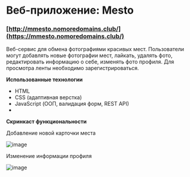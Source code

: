 # Веб-приложение: Mesto
### [http://mmesto.nomoredomains.club/](https://mmesto.nomoredomains.club/)
Веб-сервис для обмена фотографиями красивых мест.
Пользователи могут добавлять новые фотографии мест, лайкать, удалять фото, редактировать информацию о себе, изменять фото профиля.
Для просмотра ленты необходимо зарегистрироваться.

**Использованные технологии**
* HTML
* CSS (адаптивная верстка)
* JavaScript (ООП, валидация форм, REST API)
* 
**Скринкаст функциональности**

Добавление новой карточки места

![image](https://github.com/Nika414/mesto/blob/main/Preview_new%20place.gif)

Изменение информации профиля

![image](https://github.com/Nika414/mesto/blob/main/Preview_edit%20profile.gif)


